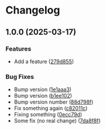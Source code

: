 # Changelog

## 1.0.0 (2025-03-17)


### Features

* Add a feature ([279d855](https://github.com/WIStudent/release-please-demo/commit/279d8553c4d9b8f9c5deb711f1ad0d8847f1c462))


### Bug Fixes

* Bump version ([1e1aaa3](https://github.com/WIStudent/release-please-demo/commit/1e1aaa30d0367b1bc1cf918418ed19d0b65268a2))
* Bump version ([b1ee102](https://github.com/WIStudent/release-please-demo/commit/b1ee102ddc27802895fbf6be7ef4f6a96e8b6f20))
* Bump version number ([88d798f](https://github.com/WIStudent/release-please-demo/commit/88d798f952fa6c81c8e3089851a7285be5965d0d))
* Fix something again ([c82011c](https://github.com/WIStudent/release-please-demo/commit/c82011cfb5e3d0bccc3c93497862d9072e19cabc))
* Fixing something ([0ecc79d](https://github.com/WIStudent/release-please-demo/commit/0ecc79d68ffd3f6a6f9370e636e5fcd1d093f419))
* Some fix (no real change) ([7da8f8f](https://github.com/WIStudent/release-please-demo/commit/7da8f8f48198d52edd09abfdb9851f2c8b085426))
